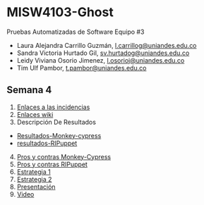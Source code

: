 # MISW4103-Ghost

Pruebas Automatizadas de Software
Equipo #3
- Laura Alejandra Carrillo Guzmán, l.carrillog@uniandes.edu.co​​
- Sandra Victoria Hurtado Gil, sv.hurtadog@uniandes.edu.co​​
- Leidy Viviana Osorio Jimenez, l.osorioj@uniandes.edu.co​​
- Tim Ulf Pambor, t.pambor@uniandes.edu.co​​

## Semana 4
1. [Enlaces a las incidencias](https://github.com/tpambor/MISW4103-Ghost/issues)
2. [Enlaces wiki](https://github.com/tpambor/MISW4103-Ghost/wiki)
3. Descripción De Resultados
- [Resultados-Monkey-cypress ](https://github.com/tpambor/MISW4103-Ghost/wiki/Descripci%C3%B3n-De-Resultados-Monkey-cypress)
- [resultados-RIPuppet](https://github.com/tpambor/MISW4103-Ghost/wiki/Descripci%C3%B3n-de-resultados-RIPuppet)
4. [Pros y contras Monkey-Cypress](https://github.com/tpambor/MISW4103-Ghost/wiki/Pros-Contras-Monkey-Cypress)
5. [Pros y contras RIPuppet](https://github.com/tpambor/MISW4103-Ghost/wiki/Pros-Contras-RIPuppet)
6. [Estrategia 1](https://uniandes-my.sharepoint.com/:b:/g/personal/l_carrillog_uniandes_edu_co/EYqu2mjqVsJAvhnywOIRwBQB2BaHPaHMFyZg2RDRlTBc7Q)
7. [Estrategia 2](https://uniandes-my.sharepoint.com/:b:/g/personal/l_carrillog_uniandes_edu_co/EdJ7z5m2A8lNt5ucF1wlqjEBdRxBE6PIVzw1skjk7qiVfg)
8. [Presentación](https://uniandes-my.sharepoint.com/:b:/g/personal/l_carrillog_uniandes_edu_co/EaRKkC5Cfr1FieZQtFjb0oABiVXXCNZvPCqxyZtaotDrvA?e=D0Rpzp)
9. [Video](https://uniandes-my.sharepoint.com/:v:/g/personal/t_pambor_uniandes_edu_co/Ec_pyiLodp5Anlst47f9O8sB9xJSluwSMbWi6sygfYA-xw?e=aiIPTQ)

